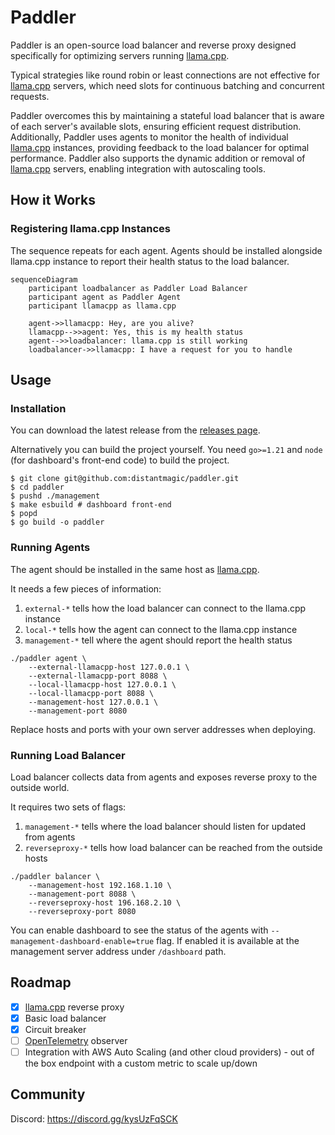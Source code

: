 # Paddler

Paddler is an open-source load balancer and reverse proxy designed specifically for optimizing servers running [llama.cpp](https://github.com/ggerganov/llama.cpp). 

Typical strategies like round robin or least connections are not effective for [llama.cpp](https://github.com/ggerganov/llama.cpp) servers, which need slots for continuous batching and concurrent requests. 

Paddler overcomes this by maintaining a stateful load balancer that is aware of each server's available slots, ensuring efficient request distribution. Additionally, Paddler uses agents to monitor the health of individual [llama.cpp](https://github.com/ggerganov/llama.cpp) instances, providing feedback to the load balancer for optimal performance. Paddler also supports the dynamic addition or removal of [llama.cpp](https://github.com/ggerganov/llama.cpp) servers, enabling integration with autoscaling tools.

## How it Works

### Registering llama.cpp Instances

The sequence repeats for each agent. Agents should be installed alongside llama.cpp instance to report their health status to the load balancer.

```mermaid
sequenceDiagram
    participant loadbalancer as Paddler Load Balancer
    participant agent as Paddler Agent
    participant llamacpp as llama.cpp

    agent->>llamacpp: Hey, are you alive?
    llamacpp-->>agent: Yes, this is my health status
    agent-->>loadbalancer: llama.cpp is still working
    loadbalancer->>llamacpp: I have a request for you to handle
```

## Usage

### Installation

You can download the latest release from the 
[releases page](https://github.com/distantmagic/paddler/releases).

Alternatively you can build the project yourself. You need `go>=1.21` and
`node` (for dashboard's front-end code) to build the project.

```shell
$ git clone git@github.com:distantmagic/paddler.git
$ cd paddler
$ pushd ./management
$ make esbuild # dashboard front-end
$ popd
$ go build -o paddler
```

### Running Agents

The agent should be installed in the same host as [llama.cpp](https://github.com/ggerganov/llama.cpp).

It needs a few pieces of information:
1. `external-*` tells how the load balancer can connect to the llama.cpp instance
2. `local-*` tells how the agent can connect to the llama.cpp instance
3. `management-*` tell where the agent should report the health status

```shell
./paddler agent \
    --external-llamacpp-host 127.0.0.1 \
    --external-llamacpp-port 8088 \
    --local-llamacpp-host 127.0.0.1 \
    --local-llamacpp-port 8088 \
    --management-host 127.0.0.1 \
    --management-port 8080
```

Replace hosts and ports with your own server addresses when deploying.

### Running Load Balancer

Load balancer collects data from agents and exposes reverse proxy to the outside world.

It requires two sets of flags:
1. `management-*` tells where the load balancer should listen for updated from agents
2. `reverseproxy-*` tells how load balancer can be reached from the outside hosts

```shell
./paddler balancer \
    --management-host 192.168.1.10 \
    --management-port 8088 \
    --reverseproxy-host 196.168.2.10 \
    --reverseproxy-port 8080
```

You can enable dashboard to see the status of the agents with 
`--management-dashboard-enable=true` flag. If enabled it is available at the 
management server address under `/dashboard` path.

## Roadmap

- [x] [llama.cpp](https://github.com/ggerganov/llama.cpp) reverse proxy
- [x] Basic load balancer
- [x] Circuit breaker
- [ ] [OpenTelemetry](https://opentelemetry.io/) observer
- [ ] Integration with AWS Auto Scaling (and other cloud providers) - out of 
    the box endpoint with a custom metric to scale up/down

## Community

Discord: https://discord.gg/kysUzFqSCK
